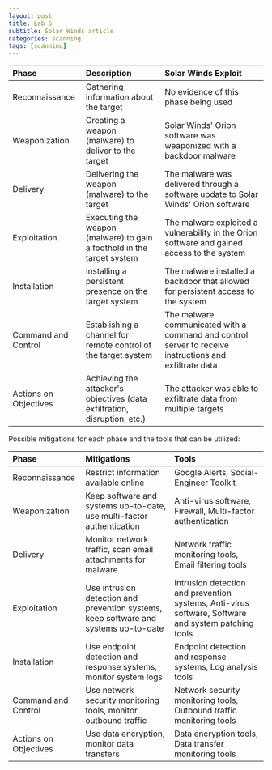 ```yaml
---
layout: post
title: Lab 6
subtitle: Solar Winds article
categories: scanning
tags: [scanning]
---
```



|Phase	|Description|	Solar Winds Exploit|
|:-----------|:-----------|:-----------|
|Reconnaissance|Gathering information about the target|No evidence of this phase being used|
|Weaponization|Creating a weapon (malware) to deliver to the target|Solar Winds' Orion software was weaponized with a backdoor malware|
|Delivery|Delivering the weapon (malware) to the target|The malware was delivered through a software update to Solar Winds' Orion software|
|Exploitation|Executing the weapon (malware) to gain a foothold in the target system|The malware exploited a vulnerability in the Orion software and gained access to the system|
|Installation|Installing a persistent presence on the target system|The malware installed a backdoor that allowed for persistent access to the system|
|Command and Control|Establishing a channel for remote control of the target system|The malware communicated with a command and control server to receive instructions and exfiltrate data|
|Actions on Objectives|Achieving the attacker's objectives (data exfiltration, disruption, etc.)|The attacker was able to exfiltrate data from multiple targets|

Possible mitigations for each phase and the tools that can be utilized:

|Phase	|Mitigations|	Tools|
|:-----------|:-----------|:-----------|
|Reconnaissance|Restrict information available online|Google Alerts, Social-Engineer Toolkit|
|Weaponization|Keep software and systems up-to-date, use multi-factor authentication|Anti-virus software, Firewall, Multi-factor authentication|
|Delivery|Monitor network traffic, scan email attachments for malware|Network traffic monitoring tools, Email filtering tools|
|Exploitation|Use intrusion detection and prevention systems, keep software and systems up-to-date|Intrusion detection and prevention systems, Anti-virus software, Software and system patching tools|
|Installation|Use endpoint detection and response systems, monitor system logs|Endpoint detection and response systems, Log analysis tools|
|Command and Control|Use network security monitoring tools, monitor outbound traffic|Network security monitoring tools, Outbound traffic monitoring tools|
|Actions on Objectives|Use data encryption, monitor data transfers|Data encryption tools, Data transfer monitoring tools|
